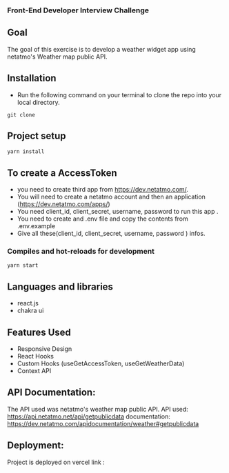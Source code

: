 ### Front-End Developer Interview Challenge


## Goal
The goal of this exercise is to develop a weather widget app using netatmo's  Weather map public API. 


## Installation

- Run the following command on your terminal to clone the repo into your local directory.

``` 
git clone 
```
## Project setup
```
yarn install
```

## To create a AccessToken 
- you need to create third app from https://dev.netatmo.com/. 
- You will need to create a netatmo account and then an application (https://dev.netatmo.com/apps/)
- You need client_id, client_secret, username, password to run this app .
- You need to create and .env file and copy the contents from .env.example
- Give all these(client_id, client_secret, username, password ) infos.
### Compiles and hot-reloads for development
```
yarn start
```


## Languages and libraries

- react.js
- chakra ui

## Features Used

- Responsive Design
- React Hooks
- Custom  Hooks (useGetAccessToken, useGetWeatherData)
- Context API

## API Documentation:

The API  used  was netatmo's weather map public API.
API used: https://api.netatmo.net/api/getpublicdata
documentation:  https://dev.netatmo.com/apidocumentation/weather#getpublicdata

## Deployment:
Project is deployed on vercel link : 